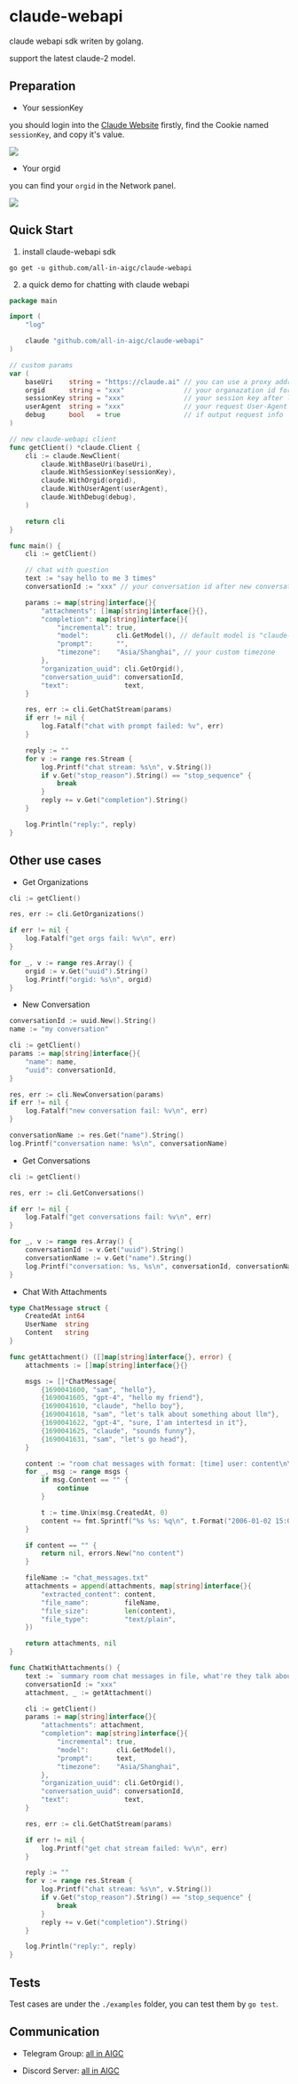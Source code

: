 # claude-webapi

claude webapi sdk writen by golang.

support the latest claude-2 model.

## Preparation

- Your sessionKey

you should login into the [Claude Website](https://claude.ai) firstly, find the Cookie named `sessionKey`, and copy it's value.

![](./images/sessionKey.png)

- Your orgid

you can find your `orgid` in the Network panel.

![](./images/orgid.png)

## Quick Start

1. install claude-webapi sdk

```shell
go get -u github.com/all-in-aigc/claude-webapi
```

2. a quick demo for chatting with claude webapi

```go
package main

import (
	"log"

	claude "github.com/all-in-aigc/claude-webapi"
)

// custom params
var (
	baseUri    string = "https://claude.ai" // you can use a proxy address
	orgid      string = "xxx"               // your organazation id for claude account
	sessionKey string = "xxx"               // your session key after login claude.ai
	userAgent  string = "xxx"               // your request User-Agent
	debug      bool   = true                // if output request info
)

// new claude-webapi client
func getClient() *claude.Client {
	cli := claude.NewClient(
		claude.WithBaseUri(baseUri),
		claude.WithSessionKey(sessionKey),
		claude.WithOrgid(orgid),
		claude.WithUserAgent(userAgent),
		claude.WithDebug(debug),
	)

	return cli
}

func main() {
	cli := getClient()

	// chat with question
	text := "say hello to me 3 times"
	conversationId := "xxx" // your conversation id after new conversation

	params := map[string]interface{}{
		"attachments": []map[string]interface{}{},
		"completion": map[string]interface{}{
			"incremental": true,
			"model":       cli.GetModel(), // default model is "claude-2"
			"prompt":      "",
			"timezone":    "Asia/Shanghai", // your custom timezone
		},
		"organization_uuid": cli.GetOrgid(),
		"conversation_uuid": conversationId,
		"text":              text,
	}

	res, err := cli.GetChatStream(params)
	if err != nil {
		log.Fatalf("chat with prompt failed: %v", err)
	}

	reply := ""
	for v := range res.Stream {
		log.Printf("chat stream: %s\n", v.String())
		if v.Get("stop_reason").String() == "stop_sequence" {
			break
		}
		reply += v.Get("completion").String()
	}

	log.Println("reply:", reply)
}
```

## Other use cases

- Get Organizations

```go
cli := getClient()

res, err := cli.GetOrganizations()

if err != nil {
	log.Fatalf("get orgs fail: %v\n", err)
}

for _, v := range res.Array() {
	orgid := v.Get("uuid").String()
	log.Printf("orgid: %s\n", orgid)
}
```

- New Conversation

```go
conversationId := uuid.New().String()
name := "my conversation"

cli := getClient()
params := map[string]interface{}{
	"name": name,
	"uuid": conversationId,
}

res, err := cli.NewConversation(params)
if err != nil {
	log.Fatalf("new conversation fail: %v\n", err)
}

conversationName := res.Get("name").String()
log.Printf("conversation name: %s\n", conversationName)
```

- Get Conversations

```go
cli := getClient()

res, err := cli.GetConversations()

if err != nil {
	log.Fatalf("get conversations fail: %v\n", err)
}

for _, v := range res.Array() {
	conversationId := v.Get("uuid").String()
	conversationName := v.Get("name").String()
	log.Printf("conversation: %s, %s\n", conversationId, conversationName)
}
```

- Chat With Attachments

```go
type ChatMessage struct {
	CreatedAt int64
	UserName  string
	Content   string
}

func getAttachment() ([]map[string]interface{}, error) {
	attachments := []map[string]interface{}{}

	msgs := []*ChatMessage{
		{1690041600, "sam", "hello"},
		{1690041605, "gpt-4", "hello my friend"},
		{1690041610, "claude", "hello boy"},
		{1690041618, "sam", "let's talk about something about llm"},
		{1690041622, "gpt-4", "sure, I'am intertesd in it"},
		{1690041625, "claude", "sounds funny"},
		{1690041631, "sam", "let's go head"},
	}

	content := "room chat messages with format: [time] user: content\n\n"
	for _, msg := range msgs {
		if msg.Content == "" {
			continue
		}

		t := time.Unix(msg.CreatedAt, 0)
		content += fmt.Sprintf("%s %s: %q\n", t.Format("2006-01-02 15:04:05"), msg.UserName, msg.Content)
	}

	if content == "" {
		return nil, errors.New("no content")
	}

	fileName := "chat_messages.txt"
	attachments = append(attachments, map[string]interface{}{
		"extracted_content": content,
		"file_name":         fileName,
		"file_size":         len(content),
		"file_type":         "text/plain",
	})

	return attachments, nil
}

func ChatWithAttachments() {
	text := `summary room chat messages in file, what're they talk about?`
	conversationId := "xxx"
	attachment, _ := getAttachment()

	cli := getClient()
	params := map[string]interface{}{
		"attachments": attachment,
		"completion": map[string]interface{}{
			"incremental": true,
			"model":       cli.GetModel(),
			"prompt":      text,
			"timezone":    "Asia/Shanghai",
		},
		"organization_uuid": cli.GetOrgid(),
		"conversation_uuid": conversationId,
		"text":              text,
	}

	res, err := cli.GetChatStream(params)

	if err != nil {
		log.Printf("get chat stream failed: %v\n", err)
	}

	reply := ""
	for v := range res.Stream {
		log.Printf("chat stream: %s\n", v.String())
		if v.Get("stop_reason").String() == "stop_sequence" {
			break
		}
		reply += v.Get("completion").String()
	}

	log.Println("reply:", reply)
}
```

## Tests

Test cases are under the `./examples` folder, you can test them by `go test`.

## Communication

- Telegram Group: [all in AIGC](https://t.me/+OtxKWYMf8UE0ZWQ1)

- Discord Server: [all in AIGC](https://discord.gg/qSrsTzuw)